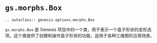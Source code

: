 # `gs.morphs.Box`

```{eval-rst}  
.. autoclass:: genesis.options.morphs.Box
```

`gs.morphs.Box` 是 Genesis 项目中的一个类，用于表示一个盒子形状的变形选项。这个类提供了创建和操作盒子形状的功能，适用于各种三维图形应用场景。
